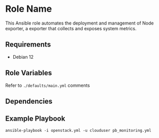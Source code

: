 Role Name
=========

This Ansible role automates the deployment and management of Node exporter, a exporter that collects and exposes system metrics.

Requirements
------------

- Debian 12

Role Variables
--------------

Refer to `./defaults/main.yml` comments

Dependencies
------------


Example Playbook
----------------

`ansible-playbook -i openstack.yml -u clouduser pb_monitoring.yml`

